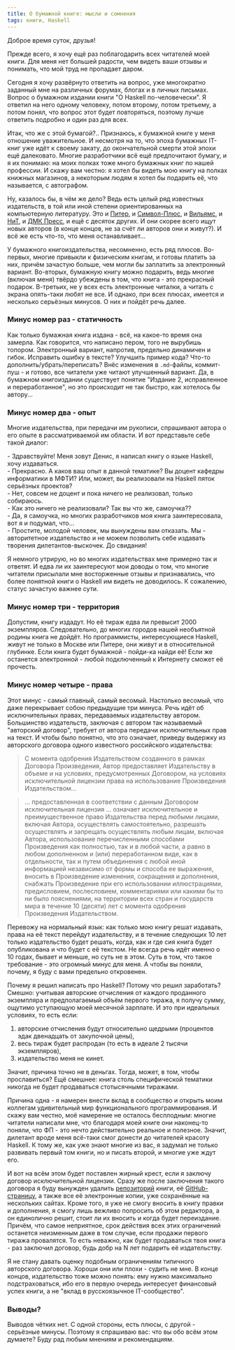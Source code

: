 ```yaml
---
title: О бумажной книге: мысли и сомнения
tags: книги, Haskell
---
```


Доброе время суток, друзья!

Прежде всего, я хочу ещё раз поблагодарить всех читателей моей книги. Для меня нет большей радости, чем видеть ваши отзывы и понимать, что мой труд не пропадает даром.

Сегодня я хочу развёрнуто ответить на вопрос, уже многократно заданный мне на различных форумах, блогах и в личных письмах. Вопрос о бумажном издании книги "О Haskell по-человечески". Я ответил на него одному человеку, потом второму, потом третьему, а потом понял, что вопрос этот будет повторяться, поэтому лучше ответить подробно и один раз для всех.

Итак, что же с этой бумагой?.. Признаюсь, к бумажной книге у меня отношение уважительное. И несмотря на то, что эпоха бумажных IT-книг уже идёт к своему закату, до окончательной смерти этой эпохи ещё далековато. Многие разработчики всё ещё предпочитают бумагу, и я их понимаю: на моих полках тоже много бумажных книг по нашей профессии. И скажу вам честно: я хотел бы видеть мою книгу на полках книжных магазинов, а некоторым людям я хотел бы подарить её, что называется, с автографом.

Ну, казалось бы, в чём же дело? Ведь есть целый ряд известных издательств, в той или иной степени ориентированных на компьютерную литературу. Это и [Питер](http://www.piter.com/), и [Символ-Плюс](http://www.symbol.ru/), и [Вильямс](http://www.williamspublishing.com/), и [НиТ](http://www.nit.com.ru/), и [ДМК Пресс](http://dmkpress.com/), и ещё с десяток других. И они скорее всего ищут новых авторов (в конце концов, не за счёт ли авторов они и живут?). И всё же есть что-то, что меня останавливает...

У бумажного книгоиздательства, несомненно, есть ряд плюсов. Во-первых, многие привыкли к физическим книгам, и готовы платить за них, причём зачастую больше, чем могли бы заплатить за электронный вариант. Во-вторых, бумажную книгу можно подарить, ведь многие (включая меня) твёрдо убеждены в том, что книга - это прекрасный подарок. В-третьих, не у всех есть электронные читалки, а читать с экрана опять-таки любят не все. И однако, при всех плюсах, имеется и несколько серьёзных минусов. О них и пойдёт речь далее.

### Минус номер раз - статичность

Как только бумажная книга издана - всё, на какое-то время она замерла. Как говорится, что написано пером, того не вырубишь топором. Электронный вариант, напротив, предельно динамичен и гибок. Исправить ошибку в тексте? Улучшить пример кода? Что-то дополнить/убрать/переписать? Внёс изменения в `.md`-файлы, коммит-пуш - и готово, все читатели уже читают улучшенный вариант. Да, в бумажном книгоиздании существует понятие "Издание 2, исправленное и переработанное", но это происходит не так быстро, как хотелось бы автору...

### Минус номер два - опыт

Многие издательства, при передачи им рукописи, спрашивают автора о его опыте в рассматриваемой им области. И вот представьте себе такой диалог:

<span>-</span> Здравствуйте! Меня зовут Денис, я написал книгу о языке Haskell, хочу издаваться.<br/>
<span>-</span> Прекрасно. А каков ваш опыт в данной тематике? Вы доцент кафедры информатики в МФТИ? Или, может, вы реализовали на Haskell пяток серьёзных проектов?<br/>
<span>-</span> Нет, совсем не доцент и пока ничего не реализовал, только собираюсь.<br/>
<span>-</span> Как это ничего не реализовали? Так вы что же, самоучка??<br/>
<span>-</span> Да, я самоучка, но многих разработчиков моя книга заинтересовала, вот я и подумал, что...<br/>
<span>-</span> Простите, молодой человек, мы вынуждены вам отказать. Мы - авторитетное издательство и не можем позволить себе издавать творения дилетантов-выскочек. До свидания!

Я немного утрирую, но во многих издательствах мне примерно так и ответят. И едва ли их заинтересуют мои доводы о том, что многие читатели присылали мне восторженные отзывы и признавались, что более понятной книги о Haskell им видеть не доводилось. К сожалению, статус зачастую важнее сути.

### Минус номер три - территория

Допустим, книгу издадут. Но её тираж едва ли превысит 2000 экземпляров. Следовательно, до многих городов нашей необъятной родины книга не дойдёт. Но программисты, интересующиеся Haskell, живут не только в Москве или Питере, они живут и в относительной глубинке. Если книга будет бумажной - пойди-ка найди её! Если же останется электронной - любой подключенный к Интернету сможет её прочесть.

### Минус номер четыре - права

Этот минус - самый главный, самый весомый. Настолько весомый, что даже перекрывает собою предыдущие три минуса. Речь идёт об исключительных правах, передаваемых издательству автором. Большинство издательств, заключая с автором так называемый "авторский договор", требует от автора передачи исключительных прав на текст. И чтобы было понятно, что это означает, приведу выдержку из авторского договора одного известного российского издательства:

> С момента одобрения Издательством созданного в рамках Договора Произведения, Автор предоставляет Издательству в объеме и на условиях, предусмотренных Договором, на условиях исключительной лицензии права на использование Произведения Издательством...

> ... предоставленная в соответствии с данным Договором исключительная лицензия ... означает исключительное и преимущественное право Издательства перед любыми лицами, включая Автора, осуществлять самостоятельно, разрешать осуществлять и запрещать осуществлять любым лицам, включая Автора, использование перечисленными способами Произведения как полностью, так и в любой части, а равно в любом дополненном и (или) переработанном виде, как в отдельности, так и путем объединения с любой иной информацией независимо от формы и способа ее выражения, вносить в Произведение изменения, сокращения и дополнения, снабжать Произведение при его использовании иллюстрациями, предисловием, послесловием, комментариями или какими бы то ни было пояснениями, на территории всех стран и государств мира в течение 10 (десяти) лет с момента одобрения Произведения Издательством.

Перевожу на нормальный язык: как только мою книгу решат издавать, права на её текст перейдут издательству, и в течение следующих 10 лет только издательство будет решать, когда, как и где сия книга будет опубликована и что будет с её текстом. Не всегда речь идёт именно о 10 годах, бывает и меньше, но суть не в этом. Суть в том, что такое требование - это огромный минус для меня. А чтобы вы поняли, почему, я буду с вами предельно откровенен.

Почему я решил написать про Haskell? Потому что решил заработать? Смешно: учитывая авторские отчисления от каждого проданного экземпляра и предполагаемый объём первого тиража, я получу сумму, ощутимо уступающую моей месячной зарплате. И это при идеальных условиях, то есть если:

1. авторские отчисления будут относительно щедрыми (процентов эдак двенадцать от закупочной цены),
2. весь тираж будет распродан (то есть в идеале 2 тысячи экземпляров),
3. издательство меня не кинет.

Значит, причина точно не в деньгах. Тогда, может, в том, чтобы прославиться? Ещё смешнее: книга столь специфической тематики никогда не будет продаваться стотысячными тиражами.

Причина одна - я намерен внести вклад в сообщество и открыть моим коллегам удивительный мир функционального программирования. И скажу вам честно, моё намерение не осталось бесплодным: многие читатели написали мне, что благодаря моей книге они наконец-то поняли, что ФП - это нечто действительно реальное и полезное. Значит, дилетант вроде меня всё-таки смог донести до читателей красоту Haskell. К тому же, как уже знают многие из вас, я задумал не только развивать первый том книги, но и писать второй, и многие уже ждут его.

И вот на всём этом будет поставлен жирный крест, если я заключу договор исключительной лицензии. Сразу же после заключения такого договора я буду вынужден удалить [репозиторий](https://github.com/denisshevchenko/ohaskell) книги, её [GitHub-страницу](http://ohaskell.dshevchenko.biz/), а также все её электронные копии, уже сохранённые на нескольких сайтах. Кроме того, я уже не смогу вносить в книгу правки и дополнения, я смогу лишь вежливо попросить об этом редактора, а он единолично решит, стоит ли их вносить и когда будет переиздание. Причём, что самое неприятное, срок действия всех этих ограничений останется неизменным даже в том случае, если продажи первого тиража провалятся. То есть неважно, как будет продаваться твоя книга - раз заключил договор, будь добр на N лет подарить её издательству.

Я не стану давать оценку подобным ограничениям типичного авторского договора. Хороши они или плохи - судить не мне. В конце концов, издательство тоже можно понять: ему нужно максимально подстраховаться, ибо его в первую очередь интересует финансовый успех книги, а не "вклад в русскоязычное IT-сообщество".

### Выводы?

Выводов чётких нет. С одной стороны, есть плюсы, с другой - серьёзные минусы. Поэтому я спрашиваю вас: что вы обо всём этом думаете? Буду рад любым мнениям и рекомендациям.

